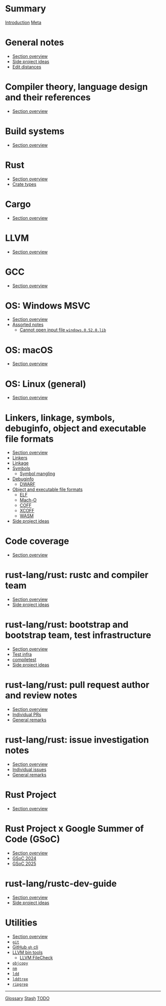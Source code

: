 # Summary

[Introduction](introduction.md)
[Meta](meta.md)

# General notes

- [Section overview](general/README.md)
- [Side project ideas]()
- [Edit distances]()

# Compiler theory, language design and their references

- [Section overview]()

# Build systems

- [Section overview]()

# Rust

- [Section overview]()
- [Crate types]()

# Cargo

- [Section overview]()

# LLVM

- [Section overview]()

# GCC

- [Section overview]()

# OS: Windows MSVC

- [Section overview]()
- [Assorted notes](os/windows-msvc/assorted-notes/README.md)
    - [Cannot open input file `windows.0.52.0.lib`](os/windows-msvc/assorted-notes/windows-rs-linking.md)

# OS: macOS

- [Section overview]()

# OS: Linux (general)

- [Section overview]()

# Linkers, linkage, symbols, debuginfo, object and executable file formats

- [Section overview]()
- [Linkers]()
- [Linkage]()
- [Symbols]()
    - [Symbol mangling]()
- [Debuginfo]()
    - [DWARF]()
- [Object and executable file formats]()
    - [ELF]()
    - [Mach-O]()
    - [COFF]()
    - [XCOFF]()
    - [WASM]()
- [Side project ideas]()

# Code coverage

- [Section overview]()

# rust-lang/rust: rustc and compiler team

- [Section overview]()
- [Side project ideas]()

# rust-lang/rust: bootstrap and bootstrap team, test infrastructure

- [Section overview]()
- [Test infra]()
- [compiletest]()
- [Side project ideas]()

# rust-lang/rust: pull request author and review notes

- [Section overview](rust-lang/rust/pr-notes/README.md)
- [Individual PRs]()
- [General remarks]()

# rust-lang/rust: issue investigation notes

- [Section overview](rust-lang/rust/issue-notes/README.md)
- [Individual issues](rust-lang/rust/issue-notes/issues/README.md)
- [General remarks]()

# Rust Project

- [Section overview]()

# Rust Project x Google Summer of Code (GSoC)

- [Section overview](gsoc/README.md)
- [GSoC 2024]()
- [GSoC 2025]()

# rust-lang/rustc-dev-guide

- [Section overview]()
- [Side project ideas]()

# Utilities

- [Section overview](utilities/README.md)
- [`git`]()
- [GitHub `gh` cli]()
- [LLVM bin tools]()
    - [LLVM FileCheck]()
- [`objcopy`]()
- [`nm`]()
- [`ldd`]()
- [`lddtree`]()
- [`ripgrep`]()

---

[Glossary](glossary.md)
[Stash](stash.md)
[TODO](todo.md)
